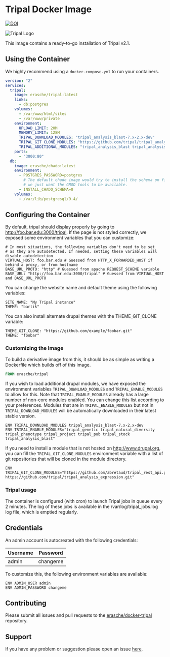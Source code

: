 # Tripal Docker Image

[![DOI](https://zenodo.org/badge/10899/erasche/docker-tripal.svg)](https://zenodo.org/badge/latestdoi/10899/erasche/docker-tripal)

![Tripal Logo](http://tripal.info/sites/default/files/TripalLogo_dark.png)

This image contains a ready-to-go installation of Tripal v2.1.

## Using the Container

We highly recommend using a `docker-compose.yml` to run your containers.

```yaml
version: "2"
services:
  tripal:
    image: erasche/tripal:latest
    links:
      - db:postgres
    volumes:
      - /var/www/html/sites
      - /var/www/private
    environment:
      UPLOAD_LIMIT: 20M
      MEMORY_LIMIT: 128M
      TRIPAL_DOWNLOAD_MODULES: "tripal_analysis_blast-7.x-2.x-dev"
      TRIPAL_GIT_CLONE_MODULES: "https://github.com/tripal/tripal_analysis_expression.git"
      TRIPAL_ADDITIONAL_MODULES: "tripal_analysis_blast tripal_analysis_expression tripal_analysis_intepro"
    ports:
      - "3000:80"
  db:
    image: erasche/chado:latest
    environment:
      - POSTGRES_PASSWORD=postgres
        # The default chado image would try to install the schema on first run,
        # we just want the GMOD tools to be available.
      - INSTALL_CHADO_SCHEMA=0
    volumes:
      - /var/lib/postgresql/9.4/
```

## Configuring the Container

By default, tripal should display properly by going to http://foo.bar.edu:3000/tripal.
If the page is not styled correctly, we exposed some environment variables that you can customize:

```
# In most situations, the following variables don't need to be set
# as they are autodetected. If needed, setting these variables will disable autodetection
VIRTUAL_HOST: foo.bar.edu # Guessed from HTTP_X_FORWARDED_HOST if behind a proxy, or from hostname
BASE_URL_PROTO: "http" # Guessed from apache REQUEST_SCHEME variable
BASE_URL: "http://foo.bar.edu:3000/tripal" # Guessed from VIRTUAL_HOST and BASE_URL_PROTO
```

You can change the website name and default theme using the following variables:

```
SITE_NAME: "My Tripal instance"
THEME: "bartik"
```

You can also install alternate drupal themes with the THEME_GIT_CLONE variable:

```
THEME_GIT_CLONE: "https://github.com/example/foobar.git"
THEME: "foobar"
```

### Customizing the Image

To build a derivative image from this, it should be as simple as writing a Dockerfile which builds off of this image.

```Dockerfile
FROM erasche/tripal
```

If you wish to load additional drupal modules, we have exposed the environment variables `TRIPAL_DOWNLOAD_MODULES` and `TRIPAL_ENABLE_MODULES` to allow for this. Note that `TRIPAL_ENABLE_MODULES` already has a large number of non-core modules enabled. You can change this list according to your preferences. Modules that are in `TRIPAL_ENABLE_MODULES` but not in `TRIPAL_DOWNLOAD_MODULES` will be automatically downloaded in their latest stable version.

```
ENV TRIPAL_DOWNLOAD_MODULES tripal_analysis_blast-7.x-2.x-dev
ENV TRIPAL_ENABLE_MODULES="tripal_genetic tripal_natural_diversity tripal_phenotype tripal_project tripal_pub tripal_stock tripal_analysis_blast"
```

If you need to install a module that is not hosted on http://www.drupal.org, you can fill the `TRIPAL_GIT_CLONE_MODULES` environment variable with a list of git repositories that will be cloned in the module directory.

```
ENV TRIPAL_GIT_CLONE_MODULES="https://github.com/abretaud/tripal_rest_api.git https://github.com/tripal/tripal_analysis_expression.git"
```

### Tripal usage

The container is configured (with cron) to launch Tripal jobs in queue every 2 minutes.
The log of these jobs is available in the /var/log/tripal_jobs.log log file, which is emptied regularly.

## Credentials

An admin account is autocreated with the following credentials:

Username         | Password
---------------- | ---------
admin            | changeme

To customize this, the following environment variables are available:

```
ENV ADMIN_USER admin
ENV ADMIN_PASSWORD changeme
```

## Contributing

Please submit all issues and pull requests to the [erasche/docker-tripal](http://github.com/erasche/docker-tripal) repository.

## Support

If you have any problem or suggestion please open an issue [here](https://github.com/erasche/docker-tripal/issues).

